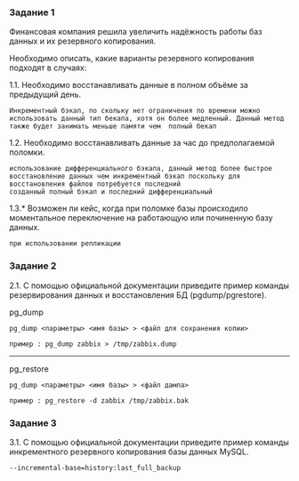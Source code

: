 ### Задание 1

Финансовая компания решила увеличить надёжность работы баз данных и их резервного копирования.

Необходимо описать, какие варианты резервного копирования подходят в случаях:

1.1. Необходимо восстанавливать данные в полном объёме за предыдущий день.

```
Инкрементный бэкап, по скольку нет ограничения по времени можно использовать данный тип бекапа, хотя он более медленный. Данный метод также будет занимать меньше памяти чем  полный бекап
```

1.2. Необходимо восстанавливать данные за час до предполагаемой поломки.

```
использование дифференциального бэкапа, данный метод более быстрое восстановление данных чем инкрементный бэкап поскольку для восстановления файлов потребуется последний
созданный полный бэкап и последний дифференциальный
```

1.3.* Возможен ли кейс, когда при поломке базы происходило моментальное переключение на работающую или починенную базу данных.

```
при использовании репликации
```



### Задание 2

2.1. С помощью официальной документации приведите пример команды резервирования данных и восстановления БД (pgdump/pgrestore).


pg_dump
```
pg_dump <параметры> <имя базы> > <файл для сохранения копии> 

пример : pg_dump zabbix > /tmp/zabbix.dump
```

---

pg_restore
```
pg_dump <параметры> <имя базы> > <файл дампа> 

пример : pg_restore -d zabbix /tmp/zabbix.bak
```





### Задание 3


3.1. С помощью официальной документации приведите пример команды инкрементного резервного копирования базы данных MySQL.

```
--incremental-base=history:last_full_backup
```